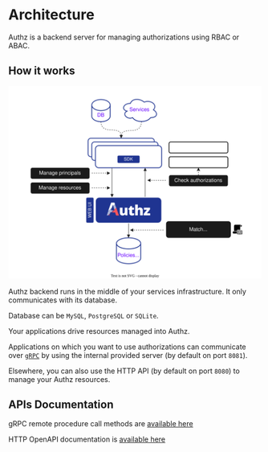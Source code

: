 # Architecture

Authz is a backend server for managing authorizations using RBAC or ABAC.

## How it works

![How it works](./howitworks.svg)

Authz backend runs in the middle of your services infrastructure. It only communicates with its database.

Database can be `MySQL`, `PostgreSQL` or `SQLite`.

Your applications drive resources managed into Authz.

Applications on which you want to use authorizations can communicate over [`gRPC`](https://grpc.io/) by using the internal provided server (by default on port `8081`).

Elsewhere, you can also use the HTTP API (by default on port `8080`) to manage your Authz resources.

## APIs Documentation

gRPC remote procedure call methods are [available here](https://github.com/eko/authz/blob/master/backend/api/proto/api.proto)

HTTP OpenAPI documentation is [available here](https://editor.swagger.io/?raw=https://raw.githubusercontent.com/eko/authz/master/backend/internal/http/docs/swagger.yaml)
